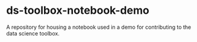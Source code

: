 # ds-toolbox-notebook-demo
A repository for housing a notebook used in a demo for contributing to the data science toolbox.

